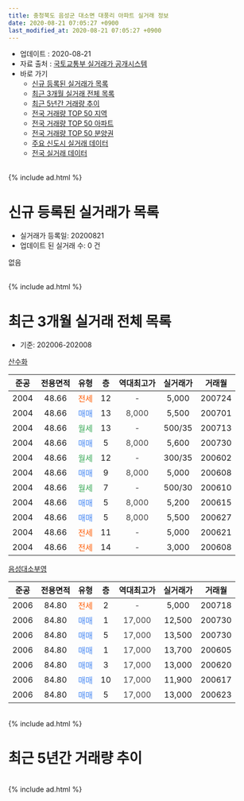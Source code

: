 ```yaml
---
title: 충청북도 음성군 대소면 대풍리 아파트 실거래 정보
date: 2020-08-21 07:05:27 +0900
last_modified_at: 2020-08-21 07:05:27 +0900
---
```


* 업데이트 : 2020-08-21
* 자료 출처 : [국토교통부 실거래가 공개시스템](http://rt.molit.go.kr)
* 바로 가기
    * [신규 등록된 실거래가 목록](#신규-등록된-실거래가-목록)
    * [최근 3개월 실거래 전체 목록](#최근-3개월-실거래-전체-목록)
    * [최근 5년간 거래량 추이](#최근-5년간-거래량-추이)
    * [전국 거래량 TOP 50 지역](https://inasie.github.io/apt-trade-info/최근-3개월-전국에서-가장-거래가-많이-발생한-지역)
    * [전국 거래량 TOP 50 아파트](https://inasie.github.io/apt-trade-info/최근-3개월-전국에서-가장-거래가-많이-발생한-아파트)
    * [전국 거래량 TOP 50 분양권](https://inasie.github.io/apt-trade-info/최근-3개월-전국에서-가장-거래가-많이-발생한-분양권)
    * [주요 신도시 실거래 데이터](https://inasie.github.io/apt-trade-info/주요-신도시)
    * [전국 실거래 데이터](https://inasie.github.io/apt-trade-info/전국)
<br>
{% include ad.html %}
<br>

# 신규 등록된 실거래가 목록
* 실거래가 등록일: 20200821
* 업데이트 된 실거래 수: 0 건

없음

<br>
{% include ad.html %}
<br>

# 최근 3개월 실거래 전체 목록
* 기준: 202006-202008


[산수화](https://search.naver.com/search.naver?query=%EC%B6%A9%EC%B2%AD%EB%B6%81%EB%8F%84+%EC%9D%8C%EC%84%B1%EA%B5%B0+%EB%8C%80%EC%86%8C%EB%A9%B4+%EB%8C%80%ED%92%8D%EB%A6%AC+%EC%82%B0%EC%88%98%ED%99%94)

|준공|전용면적|유형|층|역대최고가|실거래가|거래월|
|:---:|:---:|:---:|:---:|:---:|:---:|:---:|
|2004|48.66|<span style="color:#ff5a00">전세</span>|12|<span style="color:#444444">-</span>|5,000|200724|
|2004|48.66|<span style="color:#4285f3">매매</span>|13|<span style="color:#444444">8,000</span>|5,500|200701|
|2004|48.66|<span style="color:#34a853">월세</span>|13|<span style="color:#444444">-</span>|500/35|200713|
|2004|48.66|<span style="color:#4285f3">매매</span>|5|<span style="color:#444444">8,000</span>|5,600|200730|
|2004|48.66|<span style="color:#34a853">월세</span>|12|<span style="color:#444444">-</span>|300/35|200602|
|2004|48.66|<span style="color:#4285f3">매매</span>|9|<span style="color:#444444">8,000</span>|5,000|200608|
|2004|48.66|<span style="color:#34a853">월세</span>|7|<span style="color:#444444">-</span>|500/30|200610|
|2004|48.66|<span style="color:#4285f3">매매</span>|5|<span style="color:#444444">8,000</span>|5,200|200615|
|2004|48.66|<span style="color:#4285f3">매매</span>|5|<span style="color:#444444">8,000</span>|5,500|200627|
|2004|48.66|<span style="color:#ff5a00">전세</span>|11|<span style="color:#444444">-</span>|5,000|200621|
|2004|48.66|<span style="color:#ff5a00">전세</span>|14|<span style="color:#444444">-</span>|3,000|200608|

[음성대소부영](https://search.naver.com/search.naver?query=%EC%B6%A9%EC%B2%AD%EB%B6%81%EB%8F%84+%EC%9D%8C%EC%84%B1%EA%B5%B0+%EB%8C%80%EC%86%8C%EB%A9%B4+%EB%8C%80%ED%92%8D%EB%A6%AC+%EC%9D%8C%EC%84%B1%EB%8C%80%EC%86%8C%EB%B6%80%EC%98%81)

|준공|전용면적|유형|층|역대최고가|실거래가|거래월|
|:---:|:---:|:---:|:---:|:---:|:---:|:---:|
|2006|84.80|<span style="color:#ff5a00">전세</span>|2|<span style="color:#444444">-</span>|5,000|200718|
|2006|84.80|<span style="color:#4285f3">매매</span>|1|<span style="color:#444444">17,000</span>|12,500|200730|
|2006|84.80|<span style="color:#4285f3">매매</span>|5|<span style="color:#444444">17,000</span>|13,500|200730|
|2006|84.80|<span style="color:#4285f3">매매</span>|1|<span style="color:#444444">17,000</span>|13,700|200605|
|2006|84.80|<span style="color:#4285f3">매매</span>|3|<span style="color:#444444">17,000</span>|13,000|200620|
|2006|84.80|<span style="color:#4285f3">매매</span>|10|<span style="color:#444444">17,000</span>|11,900|200617|
|2006|84.80|<span style="color:#4285f3">매매</span>|5|<span style="color:#444444">17,000</span>|13,000|200623|


<br>
{% include ad.html %}
<br>

# 최근 5년간 거래량 추이


<div style="width:100%;">
    <canvas id="deal_progress" height="200"></canvas>
</div>

<script>
new Chart(document.getElementById("deal_progress"), {
    type: 'line',
    data: {
        labels: ['201508','201509','201510','201511','201512','201601','201602','201603','201604','201605','201606','201607','201608','201609','201610','201611','201612','201701','201702','201703','201704','201705','201706','201707','201708','201709','201710','201711','201712','201801','201802','201803','201804','201805','201806','201807','201808','201809','201810','201811','201812','201901','201902','201903','201904','201905','201906','201907','201908','201909','201910','201911','201912','202001','202002','202003','202004','202005','202006','202007','202008'],
        datasets: [{
            label: '매매',
            pointRadius: 1,
            data: [7, 4, 10, 8, 5, 6, 5, 3, 18, 6, 9, 11, 4, 5, 6, 11, 4, 2, 5, 3, 6, 6, 4, 3, 6, 6, 2, 2, 5, 9, 3, 4, 2, 1, 2, 3, 2, 2, 6, 5, 4, 0, 3, 1, 3, 6, 4, 5, 1, 5, 6, 4, 3, 5, 3, 1, 2, 3, 7, 4, 0],
            borderColor: "rgba(255, 201, 14, 1)",
            backgroundColor: "rgba(255, 201, 14, 0.5)",
            fill: false,
            lineTension: 0
        },{
            label: '전월세',
            pointRadius: 1,
            data: [3, 2, 3, 10, 4, 6, 2, 5, 5, 3, 2, 2, 1, 1, 3, 4, 2, 1, 2, 4, 2, 2, 3, 0, 2, 2, 2, 3, 3, 1, 2, 2, 1, 2, 4, 5, 2, 3, 1, 3, 5, 2, 2, 3, 3, 6, 3, 2, 0, 1, 3, 0, 5, 3, 1, 3, 1, 3, 4, 3, 0],
            borderColor: "rgba(0, 141, 185, 1)",
            backgroundColor: "rgba(0, 141, 185, 0.5)",
            fill: false,
            lineTension: 0
        }
        ]
    },
    options: {
        responsive: true,
        title: {
            display: false
        },
        tooltips: {
            mode: 'index',
            intersect: false
        },
        hover: {
            mode: 'nearest',
            intersect: true
        },
        scales: {
            xAxes: [{
                display: true,
                scaleLabel: {
                    display: true,
                    labelString: '년/월'
                }
            }],
            yAxes: [{
                display: true,
                ticks: {
                    suggestedMin: 0,
                },
                scaleLabel: {
                    display: true,
                    labelString: '실거래 수'
                }
            }]
        }
    }
});

</script>


<br>
{% include ad.html %}
<br>

